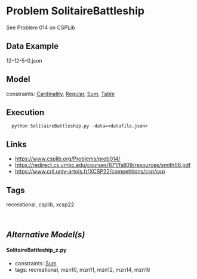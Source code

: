 # Problem SolitaireBattleship

See Problem 014 on CSPLib

## Data Example
  12-12-5-0.json

## Model
  constraints: [Cardinality](http://pycsp.org/documentation/constraints/Cardinality), [Regular](http://pycsp.org/documentation/constraints/Regular), [Sum](http://pycsp.org/documentation/constraints/Sum), [Table](http://pycsp.org/documentation/constraints/Table)

## Execution
```
  python SolitaireBattleship.py -data=<datafile.json>
```

## Links
  - https://www.csplib.org/Problems/prob014/
  - https://redirect.cs.umbc.edu/courses/671/fall09/resources/smith06.pdf
  - https://www.cril.univ-artois.fr/XCSP22/competitions/csp/csp

## Tags
  recreational, csplib, xcsp22

<br />

## _Alternative Model(s)_

#### SolitaireBattleship_z.py
 - constraints: [Sum](http://pycsp.org/documentation/constraints/Sum)
 - tags: recreational, mzn10, mzn11, mzn12, mzn14, mzn16
